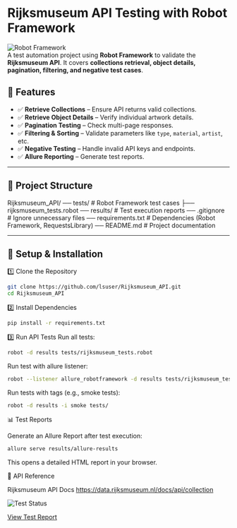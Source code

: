 # Rijksmuseum API Testing with Robot Framework

![Robot Framework](https://img.shields.io/badge/Robot%20Framework-API%20Testing-green)  
A test automation project using **Robot Framework** to validate the **Rijksmuseum API**. It covers **collections retrieval, object details, pagination, filtering, and negative test cases**.

## 🚀 Features
- ✅ **Retrieve Collections** – Ensure API returns valid collections.
- ✅ **Retrieve Object Details** – Verify individual artwork details.
- ✅ **Pagination Testing** – Check multi-page responses.
- ✅ **Filtering & Sorting** – Validate parameters like `type`, `material`, `artist`, etc.
- ✅ **Negative Testing** – Handle invalid API keys and endpoints.
- ✅ **Allure Reporting** – Generate test reports.

---

## 📂 Project Structure
Rijksmuseum_API/ 
── tests/ # Robot Framework test cases 
    ├── rijksmuseum_tests.robot
── results/ # Test execution reports 
── .gitignore # Ignore unnecessary files
── requirements.txt # Dependencies (Robot Framework, RequestsLibrary)
── README.md # Project documentation 

---

## 🔧 Setup & Installation

1️⃣ Clone the Repository
```bash
git clone https://github.com/lsuser/Rijksmuseum_API.git
cd Rijksmuseum_API
```

2️⃣ Install Dependencies
```bash
pip install -r requirements.txt
```

3️⃣ Run API Tests
Run all tests:
```bash
robot -d results tests/rijksmuseum_tests.robot
```
Run  test with allure listener:
```bash
robot --listener allure_robotframework -d results tests/rijksmuseum_tests.robot
```
Run tests with tags (e.g., smoke tests):
```bash
robot -d results -i smoke tests/
```

📊 Test Reports

Generate an Allure Report after test execution:
``` bash
allure serve results/allure-results
```
This opens a detailed HTML report in your browser.

📌 API Reference

Rijksmuseum API Docs
https://data.rijksmuseum.nl/docs/api/collection

![Test Status](https://github.com/lsuser/Rijksmuseum_API/actions/workflows/robot-tests.yml/badge.svg)

[View Test Report](https://github.com/lsuser/Rijksmuseum_API/allure-results/index.html
)


